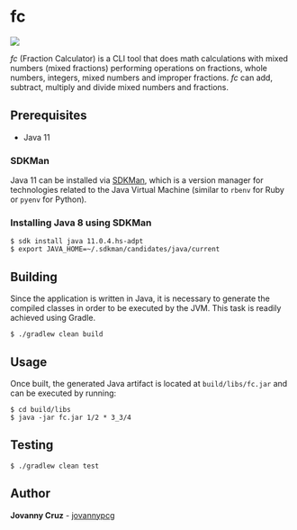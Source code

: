 # fc

![](https://travis-ci.org/jovannypcg/fc.svg?branch=master)

*fc* (Fraction Calculator) is a CLI tool that does math calculations with mixed numbers (mixed fractions) performing operations on fractions, whole numbers, integers, mixed numbers and improper fractions. *fc* can add, subtract, multiply and divide mixed numbers and fractions.

## Prerequisites

* Java 11

### SDKMan

Java 11 can be installed via [SDKMan](https://sdkman.io/install), which is a version manager for technologies related to the Java Virtual Machine (similar to `rbenv` for Ruby or `pyenv` for Python).

### Installing Java 8 using SDKMan

```shell
$ sdk install java 11.0.4.hs-adpt
$ export JAVA_HOME=~/.sdkman/candidates/java/current
```

## Building

Since the application is written in Java, it is necessary to generate the compiled classes in order to be executed by the JVM. This task is readily achieved using Gradle.

```shell
$ ./gradlew clean build
```

## Usage

Once built, the generated Java artifact is located at `build/libs/fc.jar` and can be executed by running:

```shell
$ cd build/libs
$ java -jar fc.jar 1/2 * 3_3/4
```

## Testing

```shell
$ ./gradlew clean test
```

## Author

**Jovanny Cruz** - [jovannypcg](https://github.com/jovannypcg)
